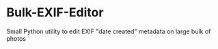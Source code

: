 # Bulk-EXIF-Editor
Small Python utility to edit EXIF "date created" metadata on large bulk of photos
